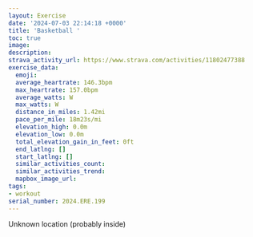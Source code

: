 ```yaml
---
layout: Exercise
date: '2024-07-03 22:14:18 +0000'
title: 'Basketball '
toc: true
image:
description:
strava_activity_url: https://www.strava.com/activities/11802477388
exercise_data:
  emoji:
  average_heartrate: 146.3bpm
  max_heartrate: 157.0bpm
  average_watts: W
  max_watts: W
  distance_in_miles: 1.42mi
  pace_per_mile: 18m23s/mi
  elevation_high: 0.0m
  elevation_low: 0.0m
  total_elevation_gain_in_feet: 0ft
  end_latlng: []
  start_latlng: []
  similar_activities_count:
  similar_activities_trend:
  mapbox_image_url:
tags:
- workout
serial_number: 2024.ERE.199
---
```

Unknown location (probably inside)

